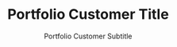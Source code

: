 --- 
layout: portfolio 
title: Portfolio Customer Title 
subtitle: Portfolio Customer Subtitle
background-image: "/images/mac-small.png"
about:
    company-name: company name
    company-description: >
        Company description goes here. 
brief:
    brief-images:
      - src: "/images/<picture>.png"
        alt: Alt Text
      - src: "/images/<picture>.png"
        alt: Alt Text
    
    brief-description: |
        put a description of the project here.
    
solution:
    solution-description: |
        I built a solution that

    solution-images-description: The following screen shots show the richness of the unique user interface.
    solution-images:
        - src: "/images/<picture>.png"
          alt: Alt Text
technology:
    technology-description: |
        We built with some technology...
    technology-logos:
        -   src:    "/images/<logo>.png" 
            alt:    "Logo"
recommendation:
    recommendation-description: |
        **"Mark is better than cats..."**

        <name>, <company>, <title>

visit:
    url: "http://www.customer.com"
    name: button caption
---
